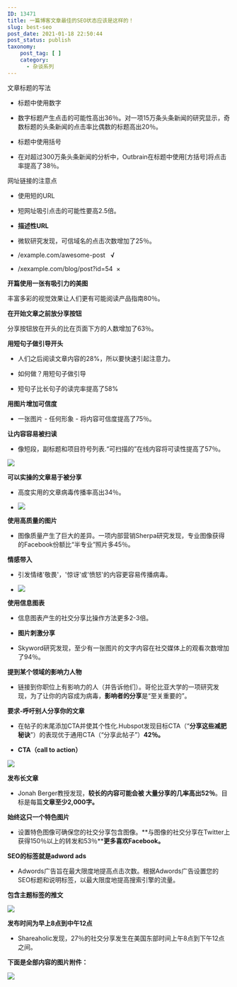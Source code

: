 ```yaml
---
ID: 13471
title: 一篇博客文章最佳的SEO状态应该是这样的！
slug: best-seo
post_date: 2021-01-18 22:50:44
post_status: publish
taxonomy:
    post_tag: [ ]
    category:
      - 杂谈系列
---
```


文章标题的写法

- 标题中使用数字
    

- 数字标题产生点击的可能性高出36％。对一项15万条头条新闻的研究显示，奇数标题的头条新闻的点击率比偶数的标题高出20％。
    

- 标题中使用括号
    

- 在对超过300万条头条新闻的分析中，Outbrain在标题中使用\[方括号\]将点击率提高了38％。
    

网址链接的注意点

- 使用短的URL
    

- 短网址吸引点击的可能性要高2.5倍。
    

- **描述性URL**
    

- 微软研究发现，可信域名的点击次数增加了25％。
    
- /example.com/awesome-post   **√**
    
- /xexample.com/blog/post?id=54  ×
    

**开篇使用一张有吸引力的美图**

丰富多彩的视觉效果让人们更有可能阅读产品指南80％。

**在开始文章之前放分享按钮**

分享按钮放在开头的比在页面下方的人数增加了63％。

**用短句子做引导开头**

- 人们之后阅读文章内容的28%，所以要快速引起注意力。
    
- 如何做？用短句子做引导
    

- 短句子比长句子的读完率提高了58%
    

**用图片增加可信度**

- 一张图片 - 任何形象 - 将内容可信度提高了75％。
    

**让内容容易被扫读**

- 像短段，副标题和项目符号列表.“可扫描的”在线内容将可读性提高了57％。
    

![](https://fendou.la/wp-content/uploads/2021/01/982ca83afdfc9c7fc96faf387f7bef24.png)

**可以实操的文章易于被分享**

- 高度实用的文章病毒传播率高出34％。
    
- ![](https://fendou.la/wp-content/uploads/2021/01/3a8c0e3fd0d904eeae2d576bb95fb1fe.png)
    

**使用高质量的图片**

- 图像质量产生了巨大的差异。一项内部营销Sherpa研究发现，专业图像获得的Facebook份额比“半专业”照片多45％。
    

**情感带入**

- 引发情绪'敬畏'，'惊讶'或'愤怒'的内容更容易传播病毒。
    
- ![](https://fendou.la/wp-content/uploads/2021/01/e1668b97f2534dfdb7a06a9b93ffe93f.png)
    

**使用信息图表**

- 信息图表产生的社交分享比操作方法更多2-3倍。
    
- **图片刺激分享**
    
- Skyword研究发现，至少有一张图片的文字内容在社交媒体上的观看次数增加了94％。
    

**提到某个领域的影响力人物**

- 链接到你职位上有影响力的人（并告诉他们）。哥伦比亚大学的一项研究发现，为了让你的内容成为病毒，**影响者的分享**是“至关重要的”。
    

**要求-呼吁别人分享你的文章**

- 在帖子的末尾添加CTA并使其个性化.Hubspot发现目标CTA（“**分享这些减肥秘诀**”）的表现优于通用CTA（“分享此帖子”）**42％。**
    
- **CTA（call to action）**
    

**![](https://fendou.la/wp-content/uploads/2021/01/f7f7ed1766fecef2a26f061e4c158c82.png)**

**发布长文章**

- Jonah Berger教授发现，**较长的内容可能会被 大量分享的几率高出52％**。目标是每篇**文章至少2,000字。**
    

**始终这只一个特色图片**

- 设置特色图像可确保您的社交分享包含图像。**与图像的社交分享在Twitter上获得150％以上的转发和53％****更多喜欢Facebook。**
    

**SEO的标签就是adword ads**

- Adwords广告旨在最大限度地提高点击次数。根据Adwords广告设置您的SEO标题和说明标签，以最大限度地提高搜索引擎的流量。
    

**包含主题标签的推文**

**![](https://fendou.la/wp-content/uploads/2021/01/daef07467b7b6aee4c7306f9c725f1a6.png)**

**发布时间为早上8点到中午12点**

- Shareaholic发现，27％的社交分享发生在美国东部时间上午8点到下午12点之间。
    

**下面是全部内容的图片附件：**

![](https://fendou.la/wp-content/uploads/2021/01/f43feba72c3939f74ec41cdc8577cf62.png)
